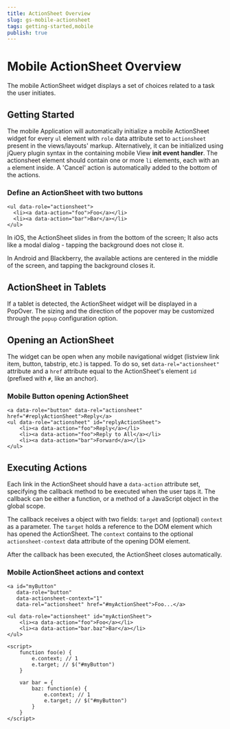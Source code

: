 ```yaml
---
title: ActionSheet Overview
slug: gs-mobile-actionsheet
tags: getting-started,mobile
publish: true
---
```


# Mobile ActionSheet Overview

The mobile ActionSheet widget displays a set of choices related to a task the user initiates.

## Getting Started

The mobile Application will automatically initialize a mobile ActionSheet widget for every `ul` element with `role`
data attribute set to `actionsheet` present in the views/layouts' markup.
Alternatively, it can be initialized using jQuery plugin syntax in the containing mobile View **init event handler**.
The actionsheet element should contain one or more `li` elements, each with an `a` element inside. A 'Cancel' action is automatically added to the bottom of the actions.

### Define an ActionSheet with two buttons

    <ul data-role="actionsheet">
      <li><a data-action="foo">Foo</a></li>
      <li><a data-action="bar">Bar</a></li>
    </ul>

In iOS, the ActionSheet slides in from the bottom of the screen; It also acts like a modal dialog - tapping the background does not close it.

In Android and Blackberry, the available actions are centered in the middle of the screen, and tapping the background closes it.

## ActionSheet in Tablets

If a tablet is detected, the ActionSheet widget will be displayed in a PopOver. The sizing and the direction of the popover may be customized
through the `popup` configuration option.

## Opening an ActionSheet

The widget can be open when any mobile navigational widget (listview link item, button, tabstrip, etc.) is tapped.
To do so, set `data-rel="actionsheet"` attribute and a `href` attribute equal to the ActionSheet's element `id` (prefixed with `#`, like an anchor).

### Mobile Button opening ActionSheet

    <a data-role="button" data-rel="actionsheet" href="#replyActionSheet">Reply</a>
    <ul data-role="actionsheet" id="replyActionSheet">
        <li><a data-action="foo">Reply</a></li>
        <li><a data-action="foo">Reply to All</a></li>
        <li><a data-action="bar">Forward</a></li>
    </ul>

## Executing Actions

Each link in the ActionSheet should have a `data-action` attribute set, specifying the callback method to be executed when the user taps it.
The callback can be either a function, or a method of a JavaScript object in the global scope.

The callback receives a object with two fields: `target` and (optional) `context` as a
parameter. The `target` holds a reference to the DOM element which has opened the ActionSheet. The `context` contains
to the optional `actionsheet-context` data attribute of the opening DOM element.

After the callback has been executed, the ActionSheet closes automatically.

### Mobile ActionSheet actions and context

    <a id="myButton"
       data-role="button"
       data-actionsheet-context="1"
       data-rel="actionsheet" href="#myActionSheet">Foo...</a>

    <ul data-role="actionsheet" id="myActionSheet">
        <li><a data-action="foo">Foo</a></li>
        <li><a data-action="bar.baz">Bar</a></li>
    </ul>

    <script>
        function foo(e) {
            e.context; // 1
            e.target; // $("#myButton")
        }

        var bar = {
            baz: function(e) {
                e.context; // 1
                e.target; // $("#myButton")
            }
        }
    </script>

